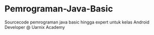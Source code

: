 # Pemrograman-Java-Basic
Sourcecode pemrograman java basic hingga expert untuk kelas Android Developer @ Uarnix Academy
